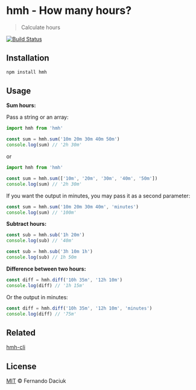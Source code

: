 # hmh - How many hours?

> Calculate hours

[![Build Status][travis-image]][travis-url]

## Installation

```js
npm install hmh
```

## Usage

**Sum hours:**

Pass a string or an array:

```js
import hmh from 'hmh'

const sum = hmh.sum('10m 20m 30m 40m 50m')
console.log(sum) // '2h 30m'
```

or

```js
import hmh from 'hmh'

const sum = hmh.sum(['10m', '20m', '30m', '40m', '50m'])
console.log(sum) // '2h 30m'
```

If you want the output in minutes, you may pass it as a second parameter:

```js
const sum = hmh.sum('10m 20m 30m 40m', 'minutes')
console.log(sum) // '100m'
```

**Subtract hours:**

```js
const sub = hmh.sub('1h 20m')
console.log(sub) // '40m'
```

```js
const sub = hmh.sub('3h 10m 1h')
console.log(sub) // 1h 50m
```

**Difference between two hours:**

```js
const diff = hmh.diff('10h 35m', '12h 10m')
console.log(diff) // '1h 15m'
```

Or the output in minutes:

```js
const diff = hmh.diff('10h 35m', '12h 10m', 'minutes')
console.log(diff) // '75m'
```

## Related

[hmh-cli][hmh-cli-url]

## License

[MIT][license-url] &copy; Fernando Daciuk

[travis-image]: https://travis-ci.org/fdaciuk/hmh.svg?branch=master
[travis-url]: https://travis-ci.org/fdaciuk/hmh
[hmh-cli-url]: https://github.com/fdaciuk/hmh-cli
[license-url]: https://github.com/fdaciuk/licenses/blob/master/MIT-LICENSE.md
